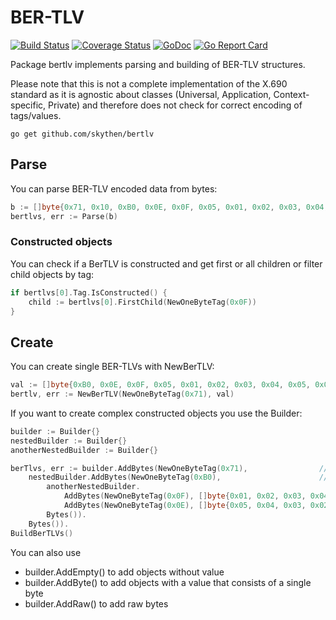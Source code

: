 # BER-TLV

[![Build Status](https://travis-ci.org/skythen/bertlv.svg?branch=master)](https://travis-ci.org/skythen/bertlv)
[![Coverage Status](https://coveralls.io/repos/github/skythen/bertlv/badge.svg?branch=master)](https://coveralls.io/github/skythen/bertlv?branch=master)
[![GoDoc](https://godoc.org/github.com/skythen/bertlv?status.svg)](http://godoc.org/github.com/skythen/bertlv)
[![Go Report Card](https://goreportcard.com/badge/github.com/skythen/bertlv)](https://goreportcard.com/report/github.com/skythen/bertlv)

Package bertlv implements parsing and building of BER-TLV structures.

Please note that this is not a complete implementation of the X.690 standard as it is agnostic about classes (Universal, Application, Context-specific, Private) and therefore does not check for correct encoding of tags/values.

`go get github.com/skythen/bertlv`

## Parse

You can parse BER-TLV encoded data from bytes:

```go
b := []byte{0x71, 0x10, 0xB0, 0x0E, 0x0F, 0x05, 0x01, 0x02, 0x03, 0x04, 0x05, 0x0E, 0x05, 0x05, 0x04, 0x03, 0x02, 0x01}
bertlvs, err := Parse(b)
```
### Constructed objects
You can check if a BerTLV is constructed and get first or all children or filter child objects by tag:
```go
if bertlvs[0].Tag.IsConstructed() {
    child := bertlvs[0].FirstChild(NewOneByteTag(0x0F))
}
```

## Create
You can create single BER-TLVs with NewBerTLV:
```go
val := []byte{0xB0, 0x0E, 0x0F, 0x05, 0x01, 0x02, 0x03, 0x04, 0x05, 0x0E, 0x05, 0x05, 0x04, 0x03, 0x02, 0x01}
bertlv, err := NewBerTLV(NewOneByteTag(0x71), val)
```

If you want to create complex constructed objects you use the Builder:
```go
builder := Builder{}
nestedBuilder := Builder{}
anotherNestedBuilder := Builder{}

berTlvs, err := builder.AddBytes(NewOneByteTag(0x71), 			     // first level, constructed object
    nestedBuilder.AddBytes(NewOneByteTag(0xB0), 		             // second level, constructed object
        anotherNestedBuilder.
            AddBytes(NewOneByteTag(0x0F), []byte{0x01, 0x02, 0x03, 0x04, 0x05}). // third level primitive object
            AddBytes(NewOneByteTag(0x0E), []byte{0x05, 0x04, 0x03, 0x02, 0x01}). // third level primitive object
        Bytes()).
    Bytes()).
BuildBerTLVs()
```

You can also use
- builder.AddEmpty() to add objects without value
- builder.AddByte() to add objects with a value that consists of a single byte
- builder.AddRaw() to add raw bytes

